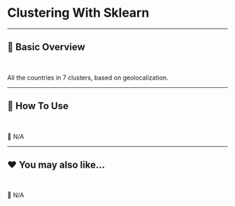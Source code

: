 # Clustering With Sklearn


***
## 📘 Basic Overview


<br>

All the countries in 7 clusters, based on geolocalization.

***
## 🚀 How To Use

<br>

🚫 N/A


***
## ❤️ You may also like...

<br>

🚫 N/A

